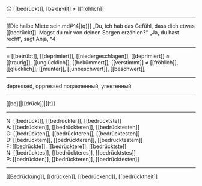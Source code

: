 😔 [[bedrückt]], [bəˈdʁʏkt] ≠ [[fröhlich]]

---
[[Die halbe Miete sein.md#^4|(q)]] „Du, ich hab das Gefühl, dass dich etwas [[bedrückt]]. Magst du mir von deinen Sorgen erzählen?“ „Ja, du hast recht“, sagt Anja, ^4

---
= [[betrübt]], [[deprimiert]], [[niedergeschlagen]], [[deprimiert]]
≈ [[traurig]], [[unglücklich]], [[bekümmert]], [[verstimmt]]
≠ [[fröhlich]], [[glücklich]], [[munter]], [[unbeschwert]],  [[beschwert]], 

---
depressed, oppressed
подавленный, угнетенный

---
[[be]]|[[drück]]|[[t]]

---
N: [[bedrückt]], [[bedrückter]], [[bedrücktste]]  
A: [[bedrückten]], [[bedrückteren]], [[bedrücktesten]]  
G: [[bedrückten]], [[bedrückteren]], [[bedrücktesten]]  
D: [[bedrücktem]], [[bedrückteren]], [[bedrücktestem]]  
F: [[bedrückte]], [[bedrücktere]], [[bedrücktste]]  
N: [[bedrücktes]], [[bedrückteres]], [[bedrücktstes]]  
P: [[bedrückten]], [[bedrückteren]], [[bedrücktesten]]  

---
[[Bedrückung]], [[drücken]], [[bedrückend]], [[bedrücktheit]]
